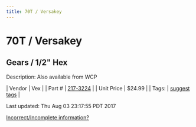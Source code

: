 ```yaml
---
title: 70T / Versakey
---
```


# 70T / Versakey
## Gears / 1/2" Hex
Description: 	Also available from WCP 

| Vendor | Vex | 
| Part # | [217-3224](http://www.vexrobotics.com/vexpro/motion/vexpro-gears/1-2-hex-bore.html) | 
| Unit Price | $24.99 | 
| Tags: | [suggest tags](https://docs.google.com/forms/d/e/1FAIpQLSeWyY8v3RgOty-MyWmh9U0iivNYN_molChYyS-0U-o-kOAv_g/viewform) | 

Last updated: Thu Aug 03 23:17:55 PDT 2017

 [Incorrect/Incomplete information?](https://docs.google.com/forms/d/e/1FAIpQLSeWyY8v3RgOty-MyWmh9U0iivNYN_molChYyS-0U-o-kOAv_g/viewform)